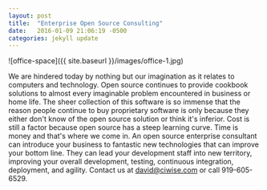 ```yaml
---
layout: post
title:  "Enterprise Open Source Consulting"
date:   2016-01-09 21:06:19 -0500
categories: jekyll update
---
```


![office-space]({{ site.baseurl }}/images/office-1.jpg) 

We are hindered today by nothing but our imagination as it relates to computers and technology. Open source continues to provide cookbook solutions 
to almost every imaginable problem encountered in business or home life. The sheer collection of this software is so immense that the reason people 
continue to buy proprietary software is only because they either don't know of the open source solution or think it's inferior. Cost is still a 
factor because open source has a steep learning curve. Time is money and that's where we come in. An open source enterprise consultant can introduce your 
business to fantastic new technologies that can improve your bottom line. They can lead your development staff into new territory, improving your 
overall development, testing, continuous integration, deployment, and agility. Contact us at david@ciwise.com or call 919-605-6529.

